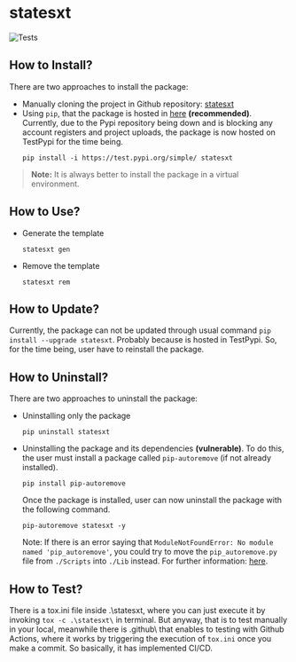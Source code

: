 # statesxt

![Tests](https://github.com/cjsonnnnn/statesxt/actions/workflows/test.yml/badge.svg)
<br/>

## How to Install?
There are two approaches to install the package:
- Manually cloning the project in Github repository: [statesxt](https://github.com/jsonnnnn/statesxt)
- Using `pip`, that the package is hosted in [here](https://test.pypi.org/project/statesxt/) <b>(recommended)</b>. 
  Currently, due to the Pypi repository being down and is blocking any account registers and project uploads, the package is now hosted on TestPypi for the time being.
  ``` console
  pip install -i https://test.pypi.org/simple/ statesxt
  ```

> **Note:** It is always better to install the package in a virtual environment.

## How to Use?

- Generate the template
  ``` console
  statesxt gen
  ```
- Remove the template
  ``` console
  statesxt rem
  ```


## How to Update?

Currently, the package can not be updated through usual command `pip install --upgrade statesxt`. Probably because is hosted in TestPypi.
So, for the time being, user have to reinstall the package.


## How to Uninstall?
There are two approaches to uninstall the package:
- Uninstalling only the package
  ``` console
  pip uninstall statesxt
  ```
- Uninstalling the package and its dependencies <b>(vulnerable)</b>.
  To do this, the user must install a package called `pip-autoremove` (if not already installed).
  ``` console
  pip install pip-autoremove
  ```
  Once the package is installed, user can now uninstall the package with the following command.
  ``` console
  pip-autoremove statesxt -y
  ```
  Note: If there is an error saying that `ModuleNotFoundError: No module named 'pip_autoremove'`, you could try to move the `pip_autoremove.py` file from `./Scripts` into `./Lib` instead. For further information: [here](https://stackoverflow.com/questions/74523001/modulenotfounderror-when-trying-to-use-pip-autoremove).


## How to Test?
There is a tox.ini file inside .\statesxt\, where you can just execute it by invoking `tox -c .\statesxt\` in terminal. But anyway, that is to test manually in your local, meanwhile there is .github\ that enables to testing with Github Actions, where it works by triggering the execution of `tox.ini` once you make a commit. So basically, it has implemented CI/CD. 